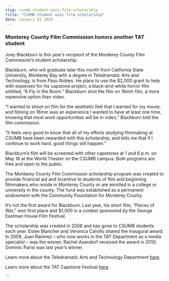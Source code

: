 ```yaml
---
slug: csumb-student-wins-film-scholarship
title: "CSUMB student wins film scholarship"
date: January 01 2020
---
```


 
<h3>Monterey County Film Commission honors another TAT student</h3>
<p>
  Joey Blackburn is this year’s recipient of the Monterey County Film
  Commission’s student scholarship.
</p>
<p>
  Blackburn, who will graduate later this month from California State
  University, Monterey Bay with a degree in Teledramatic Arts and Technology, is
  from Paso Robles. He plans to use the $2,000 grant to help with expenses for
  his capstone project, a black-and-white horror film entitled, “A Fly in the
  Room.” Blackburn shot the film on 16mm film, a more expensive option than
  video.
</p>
<p>
  “I wanted to shoot on film for the aesthetic feel that I wanted for my movie,
  and filming on 16mm was an experience I wanted to have at least one time,
  knowing that most work opportunities will be in video,” Blackburn told the
  film commission.
</p>
<p>
  “It feels very good to know that all of my efforts studying filmmaking at
  CSUMB have been rewarded with this scholarship, and tells me that if I
  continue to work hard, good things will happen.”
</p>
<p>
  Blackburn’s film will be screened with other capstones at 1 and 6 p.m. on May
  18 at the World Theater on the CSUMB campus. Both programs are free and open
  to the public.
</p>
<p>
  The Monterey County Film Commission scholarship program was created to provide
  financial aid and incentive to students of film and beginning filmmakers who
  reside in Monterey County or are enrolled in a college or university in the
  county. The fund was established as a permanent endowment with the Community
  Foundation for Monterey County.
</p>
<p>
  It’s not the first award for Blackburn. Last year, his short film, “Pieces of
  War,” won first place and $1,000 in a contest sponsored by the George Eastman
  House Film Festival.
</p>
<p>
  The scholarship was created in 2008 and has gone to CSUMB students each year.
  Estee Blancher and Veronica Calvillo shared the inaugural award. In 2009, Juan
  Ramirez – who now works in the TAT Department as a media specialist – was the
  winner. Rachel Asendorf received the award in 2010; Dominic Parisi was last
  year’s winner.
</p>
<p>
  Learn more about the Teledramatic Arts and Technology Department
  <a href="https://csumb.edu/tat">here</a>.
</p>
<p>
  Learn more about the TAT Capstone Festival
  <a href="https://tat.csumb.edu/capstone">here</a>.
</p>
```
